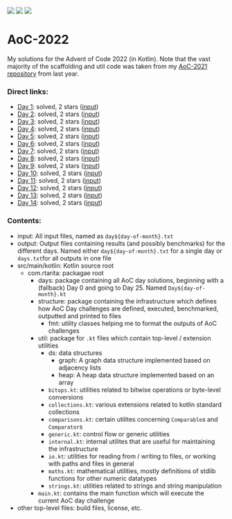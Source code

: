 ![](https://img.shields.io/badge/day%20📅-14-yellow)
![](https://img.shields.io/badge/stars%20⭐-28-blue)
![](https://img.shields.io/badge/days%20completed-14-green)

# AoC-2022

My solutions for the Advent of Code 2022 (in Kotlin). Note that the vast majority of the scaffolding and util code was
taken from my [AoC-2021 repository](https://github.com/RaphaelTarita/AoC-2021) from last year.

### Direct links:

- [Day 1](src/main/kotlin/com/rtarita/days/Day1.kt): solved, 2 stars ([input](input/day1.txt))
- [Day 2](src/main/kotlin/com/rtarita/days/Day2.kt): solved, 2 stars ([input](input/day2.txt))
- [Day 3](src/main/kotlin/com/rtarita/days/Day3.kt): solved, 2 stars ([input](input/day3.txt))
- [Day 4](src/main/kotlin/com/rtarita/days/Day4.kt): solved, 2 stars ([input](input/day4.txt))
- [Day 5](src/main/kotlin/com/rtarita/days/Day5.kt): solved, 2 stars ([input](input/day5.txt))
- [Day 6](src/main/kotlin/com/rtarita/days/Day6.kt): solved, 2 stars ([input](input/day6.txt))
- [Day 7](src/main/kotlin/com/rtarita/days/Day7.kt): solved, 2 stars ([input](input/day7.txt))
- [Day 8](src/main/kotlin/com/rtarita/days/Day8.kt): solved, 2 stars ([input](input/day8.txt))
- [Day 9](src/main/kotlin/com/rtarita/days/Day9.kt): solved, 2 stars ([input](input/day9.txt))
- [Day 10](src/main/kotlin/com/rtarita/days/Day10.kt): solved, 2 stars ([input](input/day10.txt))
- [Day 11](src/main/kotlin/com/rtarita/days/Day11.kt): solved, 2 stars ([input](input/day11.txt))
- [Day 12](src/main/kotlin/com/rtarita/days/Day12.kt): solved, 2 stars ([input](input/day12.txt))
- [Day 13](src/main/kotlin/com/rtarita/days/Day13.kt): solved, 2 stars ([input](input/day13.txt))
- [Day 14](src/main/kotlin/com/rtarita/days/Day14.kt): solved, 2 stars ([input](input/day14.txt))

### Contents:

- input: All input files, named as `day${day-of-month}.txt`
- output: Output files containing results (and possibly benchmarks) for the different days. Named
  either `day${day-of-month}.txt` for a single day or `days.txt`for all outputs in one file
- src/main/kotlin: Kotlin source root
    - com.rtarita: packagae root
        - days: package containing all AoC day solutions, beginning with a (fallback) Day 0 and going to Day 25.
          Named `Day${day-of-month}.kt`
        - structure: package containing the infrastructure which defines how AoC Day challenges are defined, executed,
          benchmarked, outputted and printed to files
            - fmt: utility classes helping me to format the outputs of AoC challenges
        - util: package for `.kt` files which contain top-level / extension utilities
            - ds: data structures
                - graph: A graph data structure implemented based on adjacency lists
                - heap: A heap data structure implemented based on an array
            - `bitops.kt`: utilities related to bitwise operations or byte-level conversions
            - `collections.kt`: various extensions related to kotlin standard collections
            - `comparisons.kt`: certain utilites concerning `Comparable`s and `Comparator`s
            - `generic.kt`: control flow or generic utilities
            - `internal.kt`: internal utilites that are useful for maintaining the infrastructure
            - `io.kt`: utilities for reading from / writing to files, or working with paths and files in general
            - `maths.kt`: mathematical utilities, mostly definitions of stdlib functions for other numeric datatypes
            - `strings.kt`: utilities related to strings and string manipulation
        - `main.kt`: contains the main function which will execute the current AoC day challenge
- other top-level files: build files, license, etc.